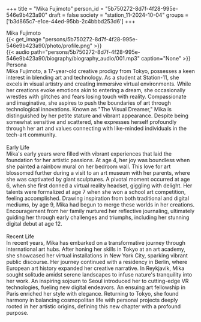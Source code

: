 +++
title = "Mika Fujimoto"
person_id = "5b750272-8d7f-4f28-995e-546e9b423a90"
draft = false
society = "station_11-2024-10-04"
groups = ['b3d865c7-e1ce-44ed-95bb-2c4bbbd253d6']
+++
<script>
(function() {
    const personId = "5b750272-8d7f-4f28-995e-546e9b423a90";
    const societyId = "station_11-2024-10-04";

    // Set the selected person and society in localStorage
    localStorage.setItem('selectedPerson', personId);
    localStorage.setItem('selectedSociety', societyId);

    // Automatically set the dropdowns based on this person's data
    const societySelect = document.getElementById('society-select');
    const personSelect = document.getElementById('person-select');

    if (societySelect) {
    societySelect.value = societyId;
    }
    if (personSelect) {
    personSelect.value = personId;
    }
})();
</script><div class="h1_1_right">Mika Fujimoto</div>{{< get_image "persons/5b750272-8d7f-4f28-995e-546e9b423a90/photo/profile.png" >}}
<br>
{{< audio
    path="persons/5b750272-8d7f-4f28-995e-546e9b423a90/biography/biography_audio/001.mp3" 
    caption="None"
>}}
<br>
<div class="h2">Persona</div><div class="plain">Mika Fujimoto, a 17-year-old creative prodigy from Tokyo, possesses a keen interest in blending art and technology. As a student at Station-11, she excels in visual artistry and creating immersive virtual environments. While her creations evoke emotions akin to entering a dream, she occasionally wrestles with glitches and fears losing touch with reality. Compassionate and imaginative, she aspires to push the boundaries of art through technological innovations. Known as "The Visual Dreamer," Mika is distinguished by her petite stature and vibrant appearance. Despite being somewhat sensitive and scattered, she expresses herself profoundly through her art and values connecting with like-minded individuals in the tech-art community.</div><br>
<div class="h2">Early Life</div><div class="plain">Mika's early years were filled with vibrant experiences that laid the foundation for her artistic passions. At age 4, her joy was boundless when she painted a rainbow mural on her bedroom wall. This love for art blossomed further during a visit to an art museum with her parents, where she was captivated by giant sculptures. A pivotal moment occurred at age 6, when she first donned a virtual reality headset, giggling with delight. Her talents were formalized at age 7 when she won a school art competition, feeling accomplished. Drawing inspiration from both traditional and digital mediums, by age 9, Mika had begun to merge these worlds in her creations. Encouragement from her family nurtured her reflective journaling, ultimately guiding her through early challenges and triumphs, including her stunning digital debut at age 12.</div><br>
<div class="h2">Recent Life</div><div class="plain">In recent years, Mika has embarked on a transformative journey through international art hubs. After honing her skills in Tokyo at an art academy, she showcased her virtual installations in New York City, sparking vibrant public discourse. Her journey continued with a residency in Berlin, where European art history expanded her creative narrative. In Reykjavik, Mika sought solitude amidst serene landscapes to infuse nature's tranquility into her work. An inspiring sojourn to Seoul introduced her to cutting-edge VR technologies, fueling new digital endeavors. An ensuing art fellowship in Paris enriched her style with elegance. Returning to Tokyo, she found harmony in balancing cosmopolitan life with personal projects deeply rooted in her artistic origins, defining this new chapter with a profound purpose.</div><br>
